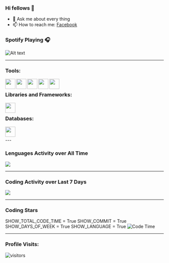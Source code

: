 ### Hi fellows 👋

- 💬 Ask me about every thing
- 📫 How to reach me: [Facebook]

### Spotify Playing 🎧

![Alt text](https://spotify-recently-played-readme.vercel.app/api?user=f774wdfv06s93om4vy88x1dcd)

---

### Tools:

<img align='left' height="32" width="32" src="https://cdn.jsdelivr.net/npm/simple-icons@4.8.0/icons/sublimetext.svg" />
<img align='left' height="32" width="32" src="https://cdn.jsdelivr.net/npm/simple-icons@4.8.0/icons/phpstorm.svg" />
<img align='left' height="32" width="32" src="https://cdn.jsdelivr.net/npm/simple-icons@4.8.0/icons/xampp.svg" />
<img align='left' height="32" width="32" src="https://cdn.jsdelivr.net/npm/simple-icons@4.8.0/icons/postman.svg" />
<img align='left' height="32" width="32" src="https://cdn.jsdelivr.net/npm/simple-icons@4.8.0/icons/visualstudiocode.svg" />
<br>

### Libraries and Frameworks:

<img align='left' height="32" width="32" src="https://cdn.jsdelivr.net/npm/simple-icons@4.8.0/icons/laravel.svg" />
<br>


### Databases:

<img align='left' height="32" width="32" src="https://cdn.jsdelivr.net/npm/simple-icons@4.8.0/icons/mysql.svg" />
<br>
<br>
---

### Lenguages Activity over All Time

<img src="https://wakatime.com/share/@ce1dd1f2-32f7-4b3a-b1ac-d07601d59407/3582eaee-a059-4ed1-97b0-088e500d9aa0.svg" />

---

### Coding Activity over Last 7 Days

<img   src="https://wakatime.com/share/@ce1dd1f2-32f7-4b3a-b1ac-d07601d59407/d842b5df-e6b6-470e-a97e-e7de5fa1199f.svg"/>

---

### Coding Stars
<!--START_SECTION:waka-->
SHOW_TOTAL_CODE_TIME = True
SHOW_COMMIT = True
SHOW_DAYS_OF_WEEK = True
SHOW_LANGUAGE = True
![Code Time](http://img.shields.io/badge/Code%20Time-3%2C574%20hrs%2054%20mins-blue)
<!--END_SECTION:waka-->
---
### Profile Visits:
![visitors](https://visitor-badge.glitch.me/badge?page_id=baitaptoan53.baitaptoan53&left_color=green&right_color=red)

[facebook]: https://www.facebook.com/xuanngoc.22
